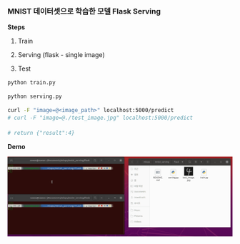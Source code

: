 ### MNIST 데이터셋으로 학습한 모델 Flask Serving

**Steps**

1. Train
2. Serving (flask - single image)

3. Test

```bash
python train.py
```

```bash
python serving.py
```

```bash
curl -F "image=@<image_path>" localhost:5000/predict
# curl -F "image=@./test_image.jpg" localhost:5000/predict

# return {"result":4}
```



**Demo**

![demo](./demo.gif)

